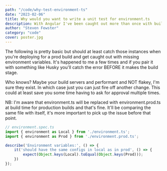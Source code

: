 ```yaml
---
path: "/code/why-test-environment-ts"
date: "2023-02-06"
title: Why would you want to write a unit test for environment.ts
description: With Angular I've been caught out more than once with build failing in prod because I've not synced environment.ts and environment.prod.ts - so write a unit test
author: "Steven Fewster"
category: "code"
cover: poster.jpg
---
```


The following is pretty basic but should at least catch those instances when you're deploying for a prod build and get caught out with missing environment variables.  It's happened to me a few times and if you pair it with something like Husky you'll catch the error BEFORE it makes the build stage.

Who knows? Maybe your build servers and performant and NOT flakey, I'm sure they exist. In which case just you can just fire off another change.  This could at least save you some time having to ask for approval multiple times.

NB: I'm aware that environment.ts will be replaced with environment.prod.ts at build time for production builds and that's fine.  It'll be comparing the same file with itself, it's more important to pick up the issue before that point.


```js
// environment.spec.ts
import { environment as Local } from './environment.ts';
import { environment as Prod } from './environment.prod.ts';

describe('Environment variables:', () => {
    it('should have the same configs in local as in prod', () => {
        expect(Object.keys(Local).toEqual(Object.keys(Prod)));
    })
});
```
